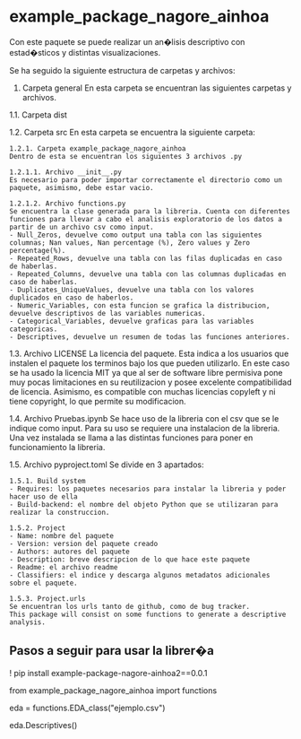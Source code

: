 # example_package_nagore_ainhoa
Con este paquete se puede realizar un an�lisis descriptivo con estad�sticos y distintas visualizaciones.

Se ha seguido la siguiente estructura de carpetas y archivos:

1. Carpeta general
En esta carpeta se encuentran las siguientes carpetas y archivos.
 
  1.1. Carpeta dist
  
  1.2. Carpeta src
  En esta carpeta se encuentra la siguiente carpeta:
    
    1.2.1. Carpeta example_package_nagore_ainhoa
    Dentro de esta se encuentran los siguientes 3 archivos .py

	1.2.1.1. Archivo __init__.py
	Es necesario para poder importar correctamente el directorio como un paquete, asimismo, debe estar vacio.

	1.2.1.2. Archivo functions.py
	Se encuentra la clase generada para la libreria. Cuenta con diferentes funciones para llevar a cabo el analisis exploratorio de los datos a partir de un archivo csv como input.
	- Null_Zeros, devuelve como output una tabla con las siguientes columnas; Nan values, Nan percentage (%), Zero values y Zero percentage(%). 
	- Repeated_Rows, devuelve una tabla con las filas duplicadas en caso de haberlas.
	- Repeated_Columns, devuelve una tabla con las columnas duplicadas en caso de haberlas.
	- Duplicates_UniqueValues, devuelve una tabla con los valores duplicados en caso de haberlos.
	- Numeric_Variables, con esta funcion se grafica la distribucion, devuelve descriptivos de las variables numericas.
	- Categorical_Variables, devuelve graficas para las variables categoricas.
	- Descriptives, devuelve un resumen de todas las funciones anteriores.

  1.3. Archivo LICENSE
  La licencia del paquete. Esta indica a los usuarios que instalen el paquete los terminos bajo los que pueden utilizarlo. En este caso se ha usado la licencia MIT ya que al ser de software libre permisiva pone muy pocas limitaciones en su reutilizacion y posee excelente compatibilidad de licencia. Asimismo, es compatible con muchas licencias copyleft y ni tiene copyright, lo que permite su modificacion.

  1.4. Archivo Pruebas.ipynb
  Se hace uso de la libreria con el csv que se le indique como input. Para su uso se requiere una instalacion de la libreria. Una vez instalada se llama a las distintas funciones para poner en funcionamiento la libreria.

  1.5. Archivo pyproject.toml
  Se divide en 3 apartados:
	
    1.5.1. Build system
    - Requires: los paquetes necesarios para instalar la libreria y poder hacer uso de ella
    - Build-backend: el nombre del objeto Python que se utilizaran para realizar la construccion.

    1.5.2. Project
    - Name: nombre del paquete
    - Version: version del paquete creado
    - Authors: autores del paquete
    - Description: breve descripcion de lo que hace este paquete
    - Readme: el archivo readme
    - Classifiers: el indice y descarga algunos metadatos adicionales sobre el paquete.

    1.5.3. Project.urls
    Se encuentran los urls tanto de github, como de bug tracker.
    This package will consist on some functions to generate a descriptive analysis.


## Pasos a seguir para usar la librer�a

! pip install example-package-nagore-ainhoa2==0.0.1

from example_package_nagore_ainhoa import functions

eda = functions.EDA_class("ejemplo.csv")

eda.Descriptives()